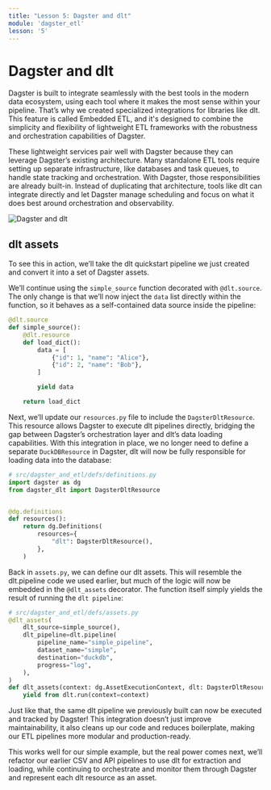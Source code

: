 ```yaml
---
title: "Lesson 5: Dagster and dlt"
module: 'dagster_etl'
lesson: '5'
---
```


# Dagster and dlt

Dagster is built to integrate seamlessly with the best tools in the modern data ecosystem, using each tool where it makes the most sense within your pipeline. That’s why we created specialized integrations for libraries like dlt. This feature is called Embedded ETL, and it's designed to combine the simplicity and flexibility of lightweight ETL frameworks with the robustness and orchestration capabilities of Dagster.

These lightweight services pair well with Dagster because they can leverage Dagster’s existing architecture. Many standalone ETL tools require setting up separate infrastructure, like databases and task queues, to handle state tracking and orchestration. With Dagster, those responsibilities are already built-in. Instead of duplicating that architecture, tools like dlt can integrate directly and let Dagster manage scheduling and focus on what it does best around orchestration and observability.

![Dagster and dlt](/images/dagster-etl/lesson-5/dlt-etl.png)

## dlt assets

To see this in action, we’ll take the dlt quickstart pipeline we just created and convert it into a set of Dagster assets.

We’ll continue using the `simple_source` function decorated with `@dlt.source`. The only change is that we’ll now inject the `data` list directly within the function, so it behaves as a self-contained data source inside the pipeline:

```python
@dlt.source
def simple_source():
    @dlt.resource
    def load_dict():
        data = [
            {"id": 1, "name": "Alice"},
            {"id": 2, "name": "Bob"},
        ]

        yield data

    return load_dict
```

Next, we’ll update our `resources.py` file to include the `DagsterDltResource`. This resource allows Dagster to execute dlt pipelines directly, bridging the gap between Dagster’s orchestration layer and dlt’s data loading capabilities. With this integration in place, we no longer need to define a separate `DuckDBResource` in Dagster, dlt will now be fully responsible for loading data into the database:


```python
# src/dagster_and_etl/defs/definitions.py
import dagster as dg
from dagster_dlt import DagsterDltResource


@dg.definitions
def resources():
    return dg.Definitions(
        resources={
            "dlt": DagsterDltResource(),
        },
    )
```

Back in `assets.py`, we can define our dlt assets. This will resemble the dlt.pipeline code we used earlier, but much of the logic will now be embedded in the `@dlt_assets` decorator. The function itself simply yields the result of running the `dlt pipeline`:

```python
# src/dagster_and_etl/defs/assets.py
@dlt_assets(
    dlt_source=simple_source(),
    dlt_pipeline=dlt.pipeline(
        pipeline_name="simple_pipeline",
        dataset_name="simple",
        destination="duckdb",
        progress="log",
    ),
)
def dlt_assets(context: dg.AssetExecutionContext, dlt: DagsterDltResource):
    yield from dlt.run(context=context)
```

Just like that, the same dlt pipeline we previously built can now be executed and tracked by Dagster! This integration doesn’t just improve maintainability, it also cleans up our code and reduces boilerplate, making our ETL pipelines more modular and production-ready.

This works well for our simple example, but the real power comes next, we’ll refactor our earlier CSV and API pipelines to use dlt for extraction and loading, while continuing to orchestrate and monitor them through Dagster and represent each dlt resource as an asset.
